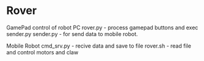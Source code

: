 Rover
=====

GamePad control of robot
PC
rover.py - process gamepad buttons and exec sender.py
sender.py - for send data to mobile robot.

Mobile Robot
cmd_srv.py - recive data and save to file
rover.sh - read file and control motors and claw

